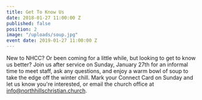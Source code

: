 ```yaml
---
title: Get To Know Us
date: 2018-01-27 11:00:00 Z
published: false
position: 2
image: "/uploads/soup.jpg"
event date: 2019-01-27 11:00:00 Z
---
```


New to NHCC? Or been coming for a little while, but looking to get to know us better? Join us after service on Sunday, January 27th for an informal time to meet staff, ask any questions, and enjoy a warm bowl of soup to take the edge off the winter chill. Mark your Connect Card on Sunday and let us know you're interested, or email the church office at info@northhillschristian.church.